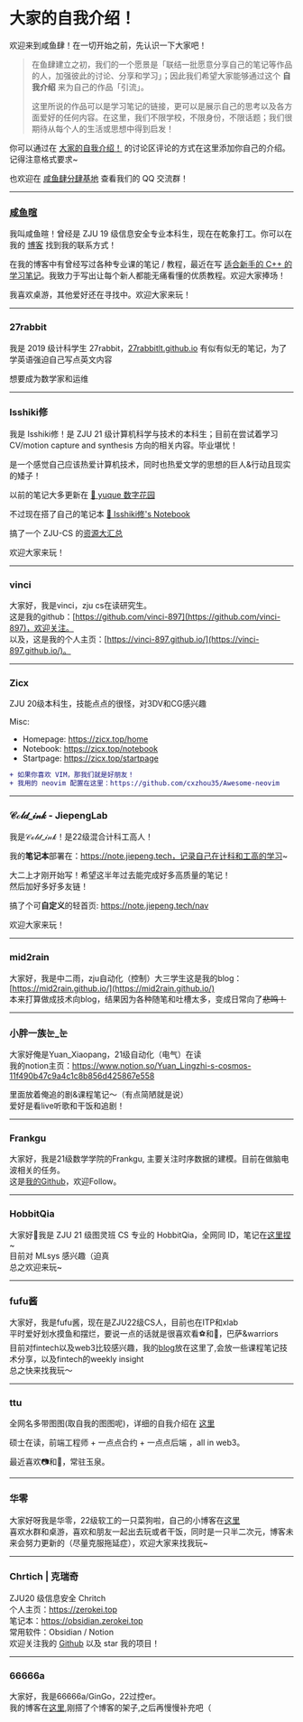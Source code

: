 # 大家的自我介绍！

欢迎来到咸鱼肆！在一切开始之前，先认识一下大家吧！

> 在鱼肆建立之初，我们的一个愿景是「联结一批愿意分享自己的笔记等作品的人，加强彼此的讨论、分享和学习」；因此我们希望大家能够通过这个 **自我介绍** 来为自己的作品「引流」。
> 
> 这里所说的作品可以是学习笔记的链接，更可以是展示自己的思考以及各方面爱好的任何内容。在这里，我们不限学校，不限身份，不限话题；我们很期待从每个人的生活或思想中得到启发！

你可以通过在 [大家的自我介绍！](https://github.com/orgs/SaltyfishShop/discussions/5) 的讨论区评论的方式在这里添加你自己的介绍。记得注意格式要求~

也欢迎在 [咸鱼肆分肆基地](https://github.com/orgs/SaltyfishShop/discussions/2) 查看我们的 QQ 交流群！

---

### [咸鱼暄](https://xuan-insr.github.io/)

我叫咸鱼暄！曾经是 ZJU 19 级信息安全专业本科生，现在在乾象打工。你可以在我的 [博客](https://xuan-insr.github.io/) 找到我的联系方式！

在我的博客中有曾经写过各种专业课的笔记 / 教程，最近在写 [适合新手的 C++ 的学习笔记](https://xuan-insr.github.io/cpp/cpp_restart/)。我致力于写出让每个新人都能无痛看懂的优质教程。欢迎大家捧场！

我喜欢桌游，其他爱好还在寻找中。欢迎大家来玩！

---

### 27rabbit  
我是 2019 级计科学生 27rabbit，[27rabbitlt.github.io](https://27rabbitlt.github.io/) 有似有似无的笔记，为了学英语强迫自己写点英文内容

想要成为数学家和运维

---

### Isshiki修

我是 Isshiki修！是 ZJU 21 级计算机科学与技术的本科生；目前在尝试着学习 CV/motion capture and synthesis 方向的相关内容。毕业堪忧！

是一个感觉自己应该热爱计算机技术，同时也热爱文学的思想的巨人&行动且现实的矮子！  
   
以前的笔记大多更新在 [💩 yuque 数字花园](https://www.yuque.com/isshikixiu)

不过现在搭了自己的笔记本 [🔋 Isshiki修's Notebook](https://note.isshikih.top/)

搞了一个 ZJU-CS 的[资源大汇总](https://isshikihugh.github.io/zju-cs-asio/)

欢迎大家来玩！

---

### vinci  
大家好，我是vinci，zju cs在读研究生。  
这是我的github：[https://github.com/vinci-897](https://github.com/vinci-897)，欢迎关注。  
以及，这是我的个人主页：[https://vinci-897.github.io/](https://vinci-897.github.io/)。

---

### Zicx

ZJU 20级本科生，技能点点的很怪，对3DV和CG感兴趣

Misc:  
- Homepage: https://zicx.top/home  
- Notebook: https://zicx.top/notebook  
- Startpage: https://zicx.top/startpage

```diff  
+ 如果你喜欢 VIM，那我们就是好朋友！  
+ 我用的 neovim 配置在这里：https://github.com/cxzhou35/Awesome-neovim  
```

---

### 𝒞ℴ𝓁𝒹_𝒾𝓃𝓀 - JiepengLab

我是𝒞ℴ𝓁𝒹_𝒾𝓃𝓀！是22级混合计科工高人！

我的**笔记本**部署在：https://note.jiepeng.tech，记录自己在计科和工高的学习~

大二上才刚开始写！希望这半年过去能完成好多高质量的笔记！  
然后加好多好多友链！

搞了个可**自定义**的轻首页: https://note.jiepeng.tech/nav

欢迎大家来玩！



---

### mid2rain  
大家好，我是中二雨，zju自动化（控制）大三学生这是我的blog：[https://mid2rain.github.io/](https://mid2rain.github.io/)  
本来打算做成技术向blog，结果因为各种随笔和吐槽太多，变成日常向了~~悲鸣！~~

---

### 小胖一族눈_눈  
大家好俺是Yuan_Xiaopang，21级自动化（电气）在读  
我的notion主页：https://www.notion.so/Yuan_Lingzhi-s-cosmos-11f490b47c9a4c1c8b856d425867e558

里面放着俺追的剧&课程笔记～（有点简陋就是说）  
爱好是看live听歌和干饭和追剧！

---

### Frankgu

大家好，我是21级数学学院的Frankgu, 主要关注时序数据的建模。目前在做脑电波相关的任务。  
这是[我的Github](https://github.com/Frankgu3528)，欢迎Follow。  


---

### HobbitQia

大家好👋我是 ZJU 21 级图灵班 CS 专业的 HobbitQia，全网同 ID，笔记在[这里捏](https://note.hobbitqia.cc/)~  
目前对 MLsys 感兴趣（迫真  
总之欢迎来玩~  


---

### fufu酱

大家好，我是fufu酱，现在是ZJU22级CS人，目前也在ITP和xlab  
平时爱好划水摸鱼和摆烂，要说一点的话就是很喜欢看⚽️和🏀，巴萨&warriors  
目前对fintech以及web3比较感兴趣，我的[blog](https://notion-next-six-rouge.vercel.app/)放在这里了,会放一些课程笔记技术分享，以及fintech的weekly insight  
总之快来找我玩～



---

### ttu

全网名多带图图(取自我的图图呢)，详细的自我介绍在 [这里](https://dreamerryao.wiki/about)

硕士在读，前端工程师 + 一点点合约 + 一点点后端 ，all in web3。

最近喜欢📷和🏸️，常驻玉泉。

---

### 华零

大家好呀我是华零，22级软工的一只菜狗啦，自己的小博客在[这里](https://hzeroyuke.github.io/my_blog/)   
喜欢水群和桌游，喜欢和朋友一起出去玩或者干饭，同时是一只半二次元，博客未来会努力更新的（尽量克服拖延症），欢迎大家来找我玩~

---

### Chrtich | 克瑞奇

ZJU20 级信息安全 Chritch  
个人主页：https://zerokei.top  
笔记本：https://obsidian.zerokei.top  
常用软件：Obsidian / Notion  
欢迎关注我的 [Github](https://github.com/Zerokei) 以及 star 我的项目！

---

### 66666a  
大家好，我是66666a/GinGo，22过控er。  
我的博客在[这里](https://jzl-66666a.github.io/),刚搭了个博客的架子,之后再慢慢补充吧（
